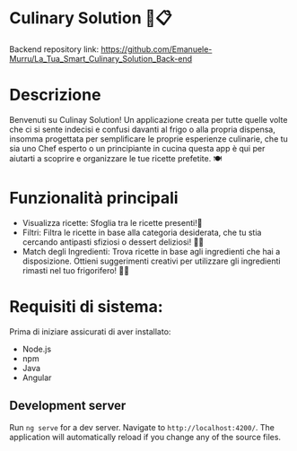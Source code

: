 # Culinary Solution 🍲📋

Backend repository link: https://github.com/Emanuele-Murru/La_Tua_Smart_Culinary_Solution_Back-end

# Descrizione

Benvenuti su Culinay Solution! Un applicazione creata per tutte quelle volte che ci si sente indecisi e confusi davanti al frigo o alla propria dispensa, insomma progettata per semplificare le proprie esperienze culinarie, che tu sia uno Chef esperto o un principiante in cucina questa app è qui per aiutarti a scoprire e organizzare le tue ricette prefetite. 🍽️


# Funzionalità principali
- Visualizza ricette: Sfoglia tra le ricette presenti!🍝
- Filtri: Filtra le ricette in base alla categoria desiderata, che tu stia cercando antipasti sfiziosi o dessert deliziosi! 🍰🍴
- Match degli Ingredienti: Trova ricette in base agli ingredienti che hai a disposizione. Ottieni suggerimenti creativi per utilizzare gli ingredienti rimasti nel tuo frigorifero! 🥦🍅

# Requisiti di sistema:
Prima di iniziare assicurati di aver installato:
- Node.js
- npm
- Java
- Angular

## Development server

Run `ng serve` for a dev server. Navigate to `http://localhost:4200/`. The application will automatically reload if you change any of the source files.
